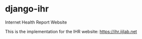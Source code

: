 # django-ihr
Internet Health Report Website

This is the implementation for the IHR website: https://ihr.iijlab.net
